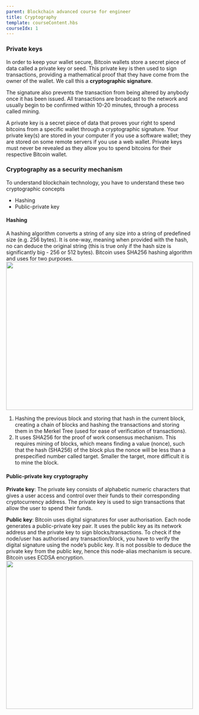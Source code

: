 ```yaml
---
parent: Blockchain advanced course for engineer
title: Cryptography
template: courseContent.hbs
courseIdx: 1
---
```

### Private keys
In order to keep your wallet secure, Bitcoin wallets store a secret piece of data called a private key or seed. This private key is then used to sign transactions, providing a mathematical proof that they have come from the owner of the wallet. We call this a __cryptographic signature__.

The signature also prevents the transaction from being altered by anybody once it has been issued. All transactions are broadcast to the network and usually begin to be confirmed within 10-20 minutes, through a process called mining.

A private key is a secret piece of data that proves your right to spend bitcoins from a specific wallet through a cryptographic signature. Your private key(s) are stored in your computer if you use a software wallet; they are stored on some remote servers if you use a web wallet. Private keys must never be revealed as they allow you to spend bitcoins for their respective Bitcoin wallet.

### Cryptography as a security mechanism
To understand blockchain technology, you have to understand these two cryptographic concepts
* Hashing
* Public-private key

#### Hashing
A hashing algorithm converts a string of any size into a string of predefined size (e.g. 256 bytes). It is one-way, meaning when provided with the hash, no can deduce the original string (this is true only if the hash size is significantly big - 256 or 512 bytes). Bitcoin uses SHA256 hashing algorithm and uses for two purposes.
      <img src="/img/courses/bc-adv/hashing.png"  style="width:100%; height: 400px; align-content: center; "/>


1. Hashing the previous block and storing that hash in the current block, creating a chain of blocks and hashing the transactions and storing them in the Merkel Tree (used for ease of verification of transactions).
2. It uses SHA256 for the proof of work consensus mechanism. This requires mining of blocks, which means finding a value (nonce), such that the hash (SHA256) of the block plus the nonce will be less than a prespecified number called target. Smaller the target, more difficult it is to mine the block.

#### Public-private key cryptography
__Private key__: The private key consists of alphabetic numeric characters that gives a user access and  control over their funds to their corresponding cryptocurrency address. The private key is used to sign transactions that allow the user to spend their funds.

__Public key__: Bitcoin uses digital signatures for user authorisation. Each node generates a public-private key pair. It uses the public key as its network address and the private key to sign blocks/transactions. To check if the node/user has authorised any transaction/block, you have to verify the digital signature using the node’s public key. It is not possible to deduce the private key from the public key, hence this node-alias mechanism is secure. Bitcoin uses ECDSA encryption.
  <img src="/img/courses/bc-adv/public-private-key.png"  style="width:100%; height: 400px; align-content: center; "/>

